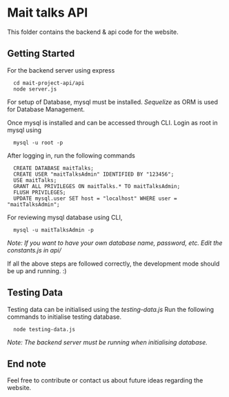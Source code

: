 # Mait talks API
This folder contains the backend & api code for the website.

## Getting Started
For the backend server using express
```
  cd mait-project-api/api
  node server.js
```

For setup of Database, mysql must be installed.
*Sequelize* as ORM is used for Database Management.

Once mysql is installed and can be accessed through CLI. 
Login as root in mysql using
```
  mysql -u root -p
```

After logging in, run the following commands
```
  CREATE DATABASE maitTalks;
  CREATE USER "maitTalksAdmin" IDENTIFIED BY "123456";
  USE maitTalks;
  GRANT ALL PRIVILEGES ON maitTalks.* TO maitTalksAdmin;
  FLUSH PRIVILEGES;
  UPDATE mysql.user SET host = "localhost" WHERE user = "maitTalksAdmin";
```

For reviewing mysql database using CLI,
```
  mysql -u maitTalksAdmin -p
```

*Note: If you want to have your own database name, password, etc. Edit the constants.js in api/*


If all the above steps are followed correctly, the development mode should be up and running. :)

## Testing Data
Testing data can be initialised using the *testing-data.js* 
Run the following commands to initialise testing database.
```
  node testing-data.js
```
*Note: The backend server must be running when initialising database.*

## End note
Feel free to contribute or contact us about future ideas regarding the website.
 
